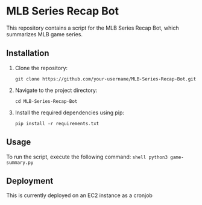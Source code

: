 # MLB Series Recap Bot

This repository contains a script for the MLB Series Recap Bot, which summarizes MLB game series.

## Installation

1. Clone the repository:

    ```shell
    git clone https://github.com/your-username/MLB-Series-Recap-Bot.git
    ```

2. Navigate to the project directory:

    ```shell
    cd MLB-Series-Recap-Bot
    ```

3. Install the required dependencies using pip:

    ```shell
    pip install -r requirements.txt
    ```

## Usage

To run the script, execute the following command:
    ```shell
    python3 game-summary.py
    ```

## Deployment

This is currently deployed on an EC2 instance as a cronjob